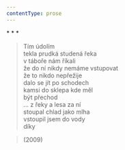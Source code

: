 ```yaml
---
contentType: prose
---
```


\* \* \*

> Tím údolím  
> tekla prudká studená řeka  
> v táboře nám říkali  
> že do ní nikdy nemáme vstupovat  
> že to nikdo nepřežije  
> dalo se jít po schodech  
> kamsi do sklepa kde měl  
> být přechod  
> … z řeky a lesa za ní  
> stoupal chlad jako mlha  
> vstoupil jsem do vody  
> díky

> (2009)
